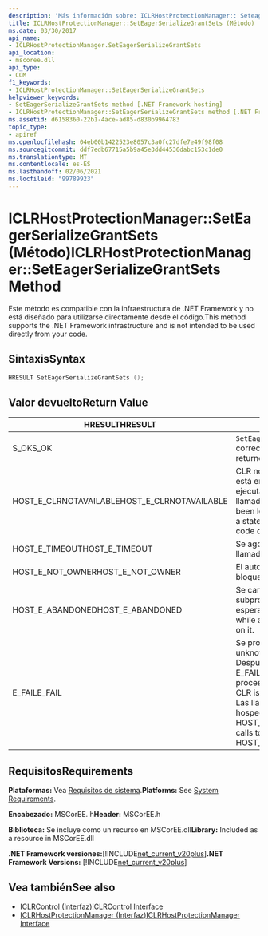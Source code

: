 ```yaml
---
description: 'Más información sobre: ICLRHostProtectionManager:: Seteagerserializegrantsets ((método)'
title: ICLRHostProtectionManager::SetEagerSerializeGrantSets (Método)
ms.date: 03/30/2017
api_name:
- ICLRHostProtectionManager.SetEagerSerializeGrantSets
api_location:
- mscoree.dll
api_type:
- COM
f1_keywords:
- ICLRHostProtectionManager::SetEagerSerializeGrantSets
helpviewer_keywords:
- SetEagerSerializeGrantSets method [.NET Framework hosting]
- ICLRHostProtectionManager::SetEagerSerializeGrantSets method [.NET Framework hosting]
ms.assetid: d6158360-22b1-4ace-ad85-d830b9964783
topic_type:
- apiref
ms.openlocfilehash: 04eb00b1422523e8057c3a0fc27dfe7e49f98f08
ms.sourcegitcommit: ddf7edb67715a5b9a45e3dd44536dabc153c1de0
ms.translationtype: MT
ms.contentlocale: es-ES
ms.lasthandoff: 02/06/2021
ms.locfileid: "99789923"
---
```

# <a name="iclrhostprotectionmanagerseteagerserializegrantsets-method"></a><span data-ttu-id="35a7d-103">ICLRHostProtectionManager::SetEagerSerializeGrantSets (Método)</span><span class="sxs-lookup"><span data-stu-id="35a7d-103">ICLRHostProtectionManager::SetEagerSerializeGrantSets Method</span></span>

<span data-ttu-id="35a7d-104">Este método es compatible con la infraestructura de .NET Framework y no está diseñado para utilizarse directamente desde el código.</span><span class="sxs-lookup"><span data-stu-id="35a7d-104">This method supports the .NET Framework infrastructure and is not intended to be used directly from your code.</span></span>  
  
## <a name="syntax"></a><span data-ttu-id="35a7d-105">Sintaxis</span><span class="sxs-lookup"><span data-stu-id="35a7d-105">Syntax</span></span>  
  
```cpp  
HRESULT SetEagerSerializeGrantSets ();  
```  
  
## <a name="return-value"></a><span data-ttu-id="35a7d-106">Valor devuelto</span><span class="sxs-lookup"><span data-stu-id="35a7d-106">Return Value</span></span>  
  
|<span data-ttu-id="35a7d-107">HRESULT</span><span class="sxs-lookup"><span data-stu-id="35a7d-107">HRESULT</span></span>|<span data-ttu-id="35a7d-108">Descripción</span><span class="sxs-lookup"><span data-stu-id="35a7d-108">Description</span></span>|  
|-------------|-----------------|  
|<span data-ttu-id="35a7d-109">S_OK</span><span class="sxs-lookup"><span data-stu-id="35a7d-109">S_OK</span></span>|<span data-ttu-id="35a7d-110">`SetEagerSerializeGrantSets` se devolvió correctamente.</span><span class="sxs-lookup"><span data-stu-id="35a7d-110">`SetEagerSerializeGrantSets` returned successfully.</span></span>|  
|<span data-ttu-id="35a7d-111">HOST_E_CLRNOTAVAILABLE</span><span class="sxs-lookup"><span data-stu-id="35a7d-111">HOST_E_CLRNOTAVAILABLE</span></span>|<span data-ttu-id="35a7d-112">CLR no se ha cargado en un proceso o CLR está en un estado en el que no puede ejecutar código administrado ni procesar la llamada correctamente.</span><span class="sxs-lookup"><span data-stu-id="35a7d-112">The CLR has not been loaded into a process, or the CLR is in a state in which it cannot run managed code or process the call successfully.</span></span>|  
|<span data-ttu-id="35a7d-113">HOST_E_TIMEOUT</span><span class="sxs-lookup"><span data-stu-id="35a7d-113">HOST_E_TIMEOUT</span></span>|<span data-ttu-id="35a7d-114">Se agotó el tiempo de espera de la llamada.</span><span class="sxs-lookup"><span data-stu-id="35a7d-114">The call timed out.</span></span>|  
|<span data-ttu-id="35a7d-115">HOST_E_NOT_OWNER</span><span class="sxs-lookup"><span data-stu-id="35a7d-115">HOST_E_NOT_OWNER</span></span>|<span data-ttu-id="35a7d-116">El autor de la llamada no posee el bloqueo.</span><span class="sxs-lookup"><span data-stu-id="35a7d-116">The caller does not own the lock.</span></span>|  
|<span data-ttu-id="35a7d-117">HOST_E_ABANDONED</span><span class="sxs-lookup"><span data-stu-id="35a7d-117">HOST_E_ABANDONED</span></span>|<span data-ttu-id="35a7d-118">Se canceló un evento mientras un subproceso o fibra bloqueados estaba esperando en él.</span><span class="sxs-lookup"><span data-stu-id="35a7d-118">An event was canceled while a blocked thread or fiber was waiting on it.</span></span>|  
|<span data-ttu-id="35a7d-119">E_FAIL</span><span class="sxs-lookup"><span data-stu-id="35a7d-119">E_FAIL</span></span>|<span data-ttu-id="35a7d-120">Se produjo un error grave desconocido.</span><span class="sxs-lookup"><span data-stu-id="35a7d-120">An unknown catastrophic failure occurred.</span></span> <span data-ttu-id="35a7d-121">Después de que un método devuelve E_FAIL, CLR ya no se puede usar en el proceso.</span><span class="sxs-lookup"><span data-stu-id="35a7d-121">After a method returns E_FAIL, the CLR is no longer usable within the process.</span></span> <span data-ttu-id="35a7d-122">Las llamadas subsiguientes a métodos de hospedaje devuelven HOST_E_CLRNOTAVAILABLE.</span><span class="sxs-lookup"><span data-stu-id="35a7d-122">Subsequent calls to hosting methods return HOST_E_CLRNOTAVAILABLE.</span></span>|  
  
## <a name="requirements"></a><span data-ttu-id="35a7d-123">Requisitos</span><span class="sxs-lookup"><span data-stu-id="35a7d-123">Requirements</span></span>  

 <span data-ttu-id="35a7d-124">**Plataformas:** Vea [Requisitos de sistema](../../get-started/system-requirements.md).</span><span class="sxs-lookup"><span data-stu-id="35a7d-124">**Platforms:** See [System Requirements](../../get-started/system-requirements.md).</span></span>  
  
 <span data-ttu-id="35a7d-125">**Encabezado:** MSCorEE. h</span><span class="sxs-lookup"><span data-stu-id="35a7d-125">**Header:** MSCorEE.h</span></span>  
  
 <span data-ttu-id="35a7d-126">**Biblioteca:** Se incluye como un recurso en MSCorEE.dll</span><span class="sxs-lookup"><span data-stu-id="35a7d-126">**Library:** Included as a resource in MSCorEE.dll</span></span>  
  
 <span data-ttu-id="35a7d-127">**.NET Framework versiones:**[!INCLUDE[net_current_v20plus](../../../../includes/net-current-v20plus-md.md)]</span><span class="sxs-lookup"><span data-stu-id="35a7d-127">**.NET Framework Versions:** [!INCLUDE[net_current_v20plus](../../../../includes/net-current-v20plus-md.md)]</span></span>  
  
## <a name="see-also"></a><span data-ttu-id="35a7d-128">Vea también</span><span class="sxs-lookup"><span data-stu-id="35a7d-128">See also</span></span>

- [<span data-ttu-id="35a7d-129">ICLRControl (Interfaz)</span><span class="sxs-lookup"><span data-stu-id="35a7d-129">ICLRControl Interface</span></span>](iclrcontrol-interface.md)
- [<span data-ttu-id="35a7d-130">ICLRHostProtectionManager (Interfaz)</span><span class="sxs-lookup"><span data-stu-id="35a7d-130">ICLRHostProtectionManager Interface</span></span>](iclrhostprotectionmanager-interface.md)
